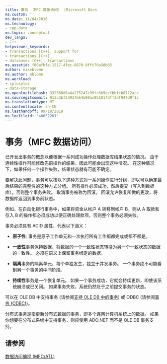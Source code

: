```yaml
---
title: 事务 （MFC 数据访问） |Microsoft Docs
ms.custom: ''
ms.date: 11/04/2016
ms.technology:
- cpp-data
ms.topic: conceptual
dev_langs:
- C++
helpviewer_keywords:
- transactions [C++], support for
- transactions [C++]
- databases [C++], transactions
ms.assetid: f80afbfe-1517-4fec-8870-9ffc70a58b05
author: mikeblome
ms.author: mblome
ms.workload:
- cplusplus
- data-storage
ms.openlocfilehash: 332568d0a4a275247c95fc6b5ecfbbfcb8712acc
ms.sourcegitcommit: 913c3bf23937b64b90ac05181fdff3df947d9f1c
ms.translationtype: MT
ms.contentlocale: zh-CN
ms.lasthandoff: 09/18/2018
ms.locfileid: "46052201"
---
```

# <a name="transactions--mfc-data-access"></a>事务（MFC 数据访问）

已开发出事务的概念以便根据一系列成功操作处理数据库结果状态的情况。 由于连续性操作可能修改先前操作的结果，因此可能会出现这种情况。 在这种情况下，如果任何一个操作失败，结果状态就有可能不确定。  
  
要解决此问题，事务可以按以下这种方式对一系列操作进行分组，即以可以确定最后结果的完整性的这种方式分组。 所有操作必须成功，然后提交（写入到数据库），否则整个事务失败。 取消事务被称为回滚。 回滚允许恢复所做的更改，将数据库返回到事务前状态。  
  
例如，在自动化银行事务中，如果将资金从帐户 A 转移到帐户 B，则从 A 取款和存入 B 的操作都必须成功以便正确处理款项，否则整个事务必须失败。  
  
事务必须具有 ACID 属性，代表以下涵义：  
  
- **原子性**; 事务是原子工作单元和一次执行所有工作都都完成或都不都是。  
  
- **一致性**事务保持数据，将数据的一个一致性状态转换为另一个一致状态的数据的一致性。 必须在语义上保留事务绑定的数据。  
  
- **隔离**事务的隔离单元，每个单独发生，独立于并发事务。 一个事务绝不可能看到另一个事务的中间阶段。  
  
- **持续性**事务是一个恢复单元。 如果一个事务成功，它就会持续更新，即使该系统崩溃或已关闭。 如果事务失败，系统仍然处于之前提交事务的状态。  
  
可以在 OLE DB 中支持事务 (请参阅[支持 OLE DB 中的事务](../data/oledb/supporting-transactions-in-ole-db.md)) 或 ODBC (请参阅[事务 (ODBC)](../data/odbc/transaction-odbc.md))。  
  
分布式事务是指更新分布式数据的事务，即多个连网计算机系统上的数据。 如果你想要在分布式系统中支持事务，则应使用 ADO.NET 而不是 OLE DB 事务支持。  
  
## <a name="see-also"></a>请参阅  

[数据访问编程 (MFC/ATL)](../data/data-access-programming-mfc-atl.md)